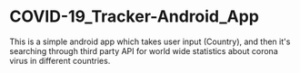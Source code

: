 # COVID-19_Tracker-Android_App
This is a simple android app which takes user input (Country), and then it's searching through third party API for world wide statistics about corona virus in different countries.
